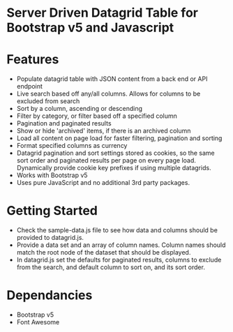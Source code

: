 # Server Driven Datagrid Table for Bootstrap v5 and Javascript


# Features
* Populate datagrid table with JSON content from a back end or API endpoint
* Live search based off any/all columns. Allows for columns to be excluded from search
* Sort by a column, ascending or descending
* Filter by category, or filter based off a specified column
* Pagination and paginated results
* Show or hide 'archived' items, if there is an archived column
* Load all content on page load for faster filtering, pagination and sorting
* Format specified columns as currency
* Datagrid pagination and sort settings stored as cookies, so the same sort order and paginated results per page on every page load. Dynamically provide cookie key prefixes if using multiple datagrids.
* Works with Bootstrap v5
* Uses pure JavaScript and no additional 3rd party packages.

# Getting Started
* Check the sample-data.js file to see how data and columns should be provided to datagrid.js.
* Provide a data set and an array of column names. Column names should match the root node of the dataset that should be displayed.
* In datagrid.js set the defaults for paginated results, columns to exclude from the search, and default column to sort on, and its sort order.

# Dependancies
* Bootstrap v5
* Font Awesome